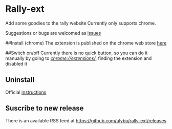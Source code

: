 # Rally-ext

Add some goodies to the rally website
Currently only supports chrome.

Suggestions or bugs are welcomed as [issues](https://github.com/ulybu/rally-ext/issues)

##Install (chrome)
The extension is published on the chrome web store [here](https://chrome.google.com/webstore/detail/rally/gaoglodjegfcmjckjagjhbollbibjjnf/related)

##Switch on/off
Currently there is no quick button, so you can do it manually by going to _[chrome://extensions/](chrome://extensions/)_, finding the extension and disabled it

## Uninstall
Official [instructions](https://support.google.com/chrome/answer/167997?hl=en-GB)

## Suscribe to new release
There is an available RSS feed at https://github.com/ulybu/rally-ext/releases
